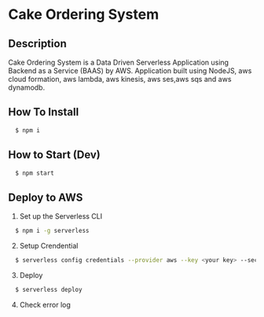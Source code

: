 # Cake Ordering System

## Description
Cake Ordering System is a Data Driven Serverless Application using Backend as a Service (BAAS) by AWS. Application built using NodeJS, aws cloud formation, aws lambda, aws kinesis, aws ses,aws sqs and aws dynamodb.

## How To Install
```bash
  $ npm i
```
## How to Start (Dev)
```bash
  $ npm start
```
## Deploy to AWS
1. Set up the Serverless CLI

```bash
  $ npm i -g serverless
```

2. Setup Crendential
```bash
  $ serverless config credentials --provider aws --key <your key> --secret <your secret>
```

3. Deploy
```bash
  $ serverless deploy
```
4. Check error log
```bash
```